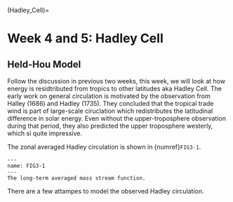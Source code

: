 (Hadley_Cell)=
# Week 4 and 5: Hadley Cell 
## Held-Hou Model

Follow the discussion in previous two weeks, this week, we will look at how energy is residtributed from tropics to other latitudes aka Hadley Cell. The early work on general circulation is motivated by the observation from Halley (1686) and Hadley (1735). They concluded that the tropical trade wind is part of large-scale ciruclation which redistributes the latitudinal difference in solar energy. Even without the upper-troposphere observation during that period, they also predicted the upper troposphere westerly, which si quite impressive. 

The zonal averaged Hadley circulation is shown in {numref}`FIG3-1`. 





```{figure} ../tropical-dynamics-figures/mass_stream_function.png
---
name: FIG3-1
---
The long-term averaged mass stream function. 
``` 

There are a few attampes to model the observed Hadley circulation. 